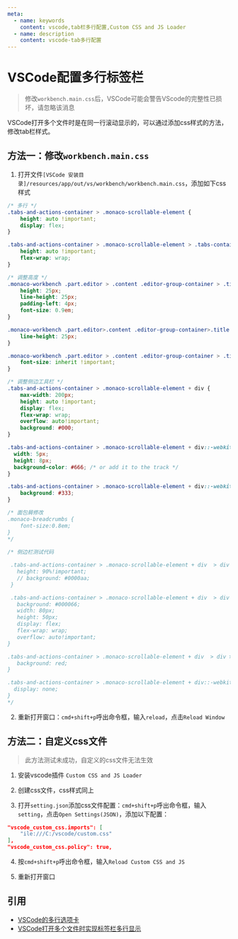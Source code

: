 ```yaml
---
meta:
  - name: keywords
    content: vscode,tab栏多行配置,Custom CSS and JS Loader
  - name: description
    content: vscode-tab多行配置
---
```


# VSCode配置多行标签栏

> 修改`workbench.main.css`后，VSCode可能会警告VScode的完整性已损坏，请忽略该消息

VSCode打开多个文件时是在同一行滚动显示的，可以通过添加css样式的方法，修改tab栏样式。

## 方法一：修改`workbench.main.css`

1. 打开文件`[VSCode 安装目录]/resources/app/out/vs/workbench/workbench.main.css`，添加如下css样式

```css
/* 多行 */
.tabs-and-actions-container > .monaco-scrollable-element {
	height: auto !important;
	display: flex;
}

.tabs-and-actions-container > .monaco-scrollable-element > .tabs-container {
	height: auto !important;
	flex-wrap: wrap;
}

/* 调整高度 */
.monaco-workbench .part.editor > .content .editor-group-container > .title .tabs-container > .tab {
	height: 25px;
	line-height: 25px;
	padding-left: 4px;
	font-size: 0.9em;
}

.monaco-workbench .part.editor>.content .editor-group-container>.title .tabs-container>.tab .tab-label {
	line-height: 25px;
}

.monaco-workbench .part.editor > .content .editor-group-container > .title .tabs-container > .tab .label-name {
	font-size: inherit !important;
}

/* 调整侧边工具栏 */
.tabs-and-actions-container > .monaco-scrollable-element + div {
	max-width: 200px;
	height: auto !important;
	display: flex;
	flex-wrap: wrap;
	overflow: auto!important;
	background: #000;
}

.tabs-and-actions-container > .monaco-scrollable-element + div::-webkit-scrollbar {
  width: 5px;
  height: 8px;
  background-color: #666; /* or add it to the track */
}

.tabs-and-actions-container > .monaco-scrollable-element + div::-webkit-scrollbar-thumb {
    background: #333;
}

/* 面包屑修改
.monaco-breadcrumbs {
	font-size:0.8em;
}
*/
 
/* 侧边栏测试代码

 .tabs-and-actions-container > .monaco-scrollable-element + div  > div  {
   height: 90%!important;
   // background: #0000aa;
 }

 .tabs-and-actions-container > .monaco-scrollable-element + div  > div > div{
   background: #000066;
   width: 80px;
   height: 50px;
   display: flex;
   flex-wrap: wrap;
   overflow: auto!important;
}

.tabs-and-actions-container > .monaco-scrollable-element + div  > div > div  div{
   background: red;
}

.tabs-and-actions-container > .monaco-scrollable-element + div::-webkit-scrollbar {
  display: none;
} 
*/

```

2. 重新打开窗口：`cmd+shift+p`呼出命令框，输入`reload`，点击`Reload Window`

<ImgWithBase src="/sharp/vscode-multi-column.webp" alt="vscode-multi-column" style="width:100%"/>

## 方法二：自定义css文件

> 此方法测试未成功，自定义的css文件无法生效

1. 安装vscode插件 `Custom CSS and JS Loader`

2. 创建css文件，css样式同上

3. 打开`setting.json`添加css文件配置：`cmd+shift+p`呼出命令框，输入`setting`，点击`Open Settings(JSON)`，添加以下配置：

```json
"vscode_custom_css.imports": [
    "ile:///C:/vscode/custom.css"
],
"vscode_custom_css.policy": true,
```

4. 按`cmd+shift+p`呼出命令框，输入`Reload Custom CSS and JS`

5. 重新打开窗口


## 引用

* [VSCode的多行选项卡](https://qastack.cn/programming/42462777/multirow-tabs-for-vscode)
* [VSCode打开多个文件时实现标签栏多行显示](https://blog.csdn.net/tangyang8941/article/details/107169763)